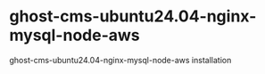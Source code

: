 # ghost-cms-ubuntu24.04-nginx-mysql-node-aws
ghost-cms-ubuntu24.04-nginx-mysql-node-aws installation
